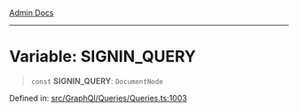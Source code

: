 [Admin Docs](/)

***

# Variable: SIGNIN\_QUERY

> `const` **SIGNIN\_QUERY**: `DocumentNode`

Defined in: [src/GraphQl/Queries/Queries.ts:1003](https://github.com/PalisadoesFoundation/talawa-admin/blob/main/src/GraphQl/Queries/Queries.ts#L1003)
